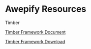 # Awepify Resources

Timber

[Timber Framework Document](https://awepify.github.io/timber)

[Timber Framework Download](https://github.com/Awepify/Timber)
